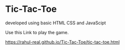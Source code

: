 # Tic-Tac-Toe

developed using basic HTML CSS and JavaScipt 

Use this Link to play the game.

https://rahul-real.github.io/Tic-Tac-Toe/tic-tac-toe.html
